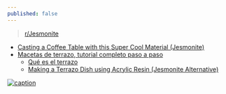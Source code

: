 ```yaml
---
published: false
---
```

> [r/Jesmonite](https://www.reddit.com/r/Jesmonite/comments/vv1ugf/ive_only_hear_about_jesmonite_recently_and_i_love/)

- [Casting a Coffee Table with this Super Cool Material (Jesmonite)](https://www.youtube.com/watch?v=GGpN61XvLtU&list=PLh9akXp2EH2B3d0UdPehRyoL2pByiZUaY&index=11)
- [Macetas de terrazo, tutorial completo paso a paso](https://www.youtube.com/watch?v=eD8TXtzpAys)
	- [Qué es el terrazo](https://www.youtube.com/watch?v=454kI5uO1UA)
	- [Making a Terrazo Dish using Acrylic Resin (Jesmonite Alternative)](https://www.youtube.com/watch?v=grQ8vcLFbb4) 

[![caption](https://img.youtube.com/vi/GGpN61XvLtU/0.jpg)](https://www.youtube.com/watch?v=GGpN61XvLtU)